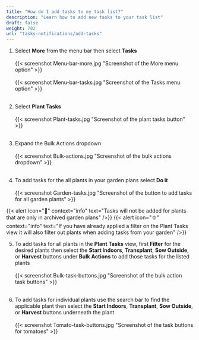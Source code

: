 ```yaml
---
title: "How do I add tasks to my task list?"
description: "Learn how to add new tasks to your task list"
draft: false
weight: 702
url: "tasks-notifications/add-tasks"
---
```


1. Select **More** from the menu bar then select **Tasks**<br /><br />
{{< screenshot Menu-bar-more.jpg "Screenshot of the More menu option" >}}<br /><br />
{{< screenshot Menu-bar-tasks.jpg "Screenshot of the Tasks menu option" >}}<br /><br />

2. Select **Plant Tasks**<br /><br />
{{< screenshot Plant-tasks.jpg "Screenshot of the plant tasks button" >}}<br /><br />

3. Expand the Bulk Actions dropdown<br /><br />
{{< screenshot Bulk-actions.jpg "Screenshot of the bulk actions dropdown" >}}<br /><br />

4. To add tasks for the all plants in your garden plans select **Do it**<br /><br />
{{< screenshot Garden-tasks.jpg "Screenshot of the button to add tasks for all garden plants" >}}

{{< alert icon="🧄" context="info" text="Tasks will not be added for plants that are only in archived garden plans" />}}
{{< alert icon="🫑" context="info" text="If you have already applied a filter on the Plant Tasks view it will also filter out plants when adding tasks from your garden" />}}

5. To add tasks for all plants in the **Plant Tasks** view, first **Filter** for the desired plants then select the **Start Indoors**, **Transplant**, **Sow Outside**, or **Harvest** buttons under **Bulk Actions** to add those tasks for the listed plants<br /><br />
{{< screenshot Bulk-task-buttons.jpg "Screenshot of the bulk action task buttons" >}}<br /><br />

6. To add tasks for individual plants use the search bar to find the applicable plant then select the **Start Indoors**, **Transplant**, **Sow Outside**, or **Harvest** buttons underneath the plant<br /><br />
{{< screenshot Tomato-task-buttons.jpg "Screenshot of the task buttons for tomatoes" >}}
